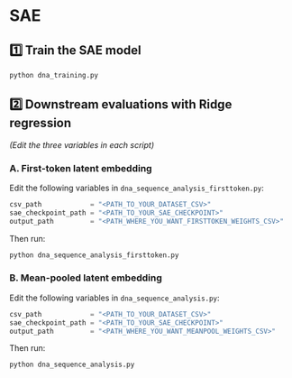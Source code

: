 # SAE

## 1️⃣ Train the SAE model
```bash
python dna_training.py
```

## 2️⃣ Downstream evaluations with Ridge regression
*(Edit the three variables in each script)*

### A. First-token latent embedding
Edit the following variables in `dna_sequence_analysis_firsttoken.py`:
```python
csv_path            = "<PATH_TO_YOUR_DATASET_CSV>"
sae_checkpoint_path = "<PATH_TO_YOUR_SAE_CHECKPOINT>"
output_path         = "<PATH_WHERE_YOU_WANT_FIRSTTOKEN_WEIGHTS_CSV>"
```

Then run:
```bash
python dna_sequence_analysis_firsttoken.py
```

### B. Mean-pooled latent embedding
Edit the following variables in `dna_sequence_analysis.py`:
```python
csv_path            = "<PATH_TO_YOUR_DATASET_CSV>"
sae_checkpoint_path = "<PATH_TO_YOUR_SAE_CHECKPOINT>"
output_path         = "<PATH_WHERE_YOU_WANT_MEANPOOL_WEIGHTS_CSV>"
```

Then run:
```bash
python dna_sequence_analysis.py
```
